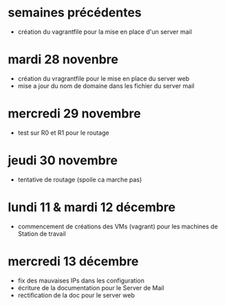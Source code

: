 # semaines précédentes
 - création du vagrantfile pour la mise en place d'un server mail

# mardi 28 novenbre
 - création du vragrantfile pour le mise en place du server web
 - mise a jour du nom de domaine dans les fichier du server mail

# mercredi 29 novembre
 - test sur R0 et R1 pour le routage

# jeudi 30 novembre
 - tentative de routage (spoile ca marche pas)

# lundi 11 & mardi 12 décembre
 - commencement de créations des VMs (vagrant) pour les machines de Station de travail

# mercredi 13 décembre
 - fix des mauvaises IPs dans les configuration
 - écriture de la documentation pour le Server de Mail
 - rectification de la doc pour le server web	
